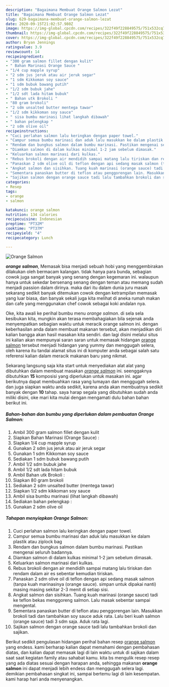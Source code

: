 ```yaml
---
description: "Bagaimana Membuat Orange Salmon Lezat"
title: "Bagaimana Membuat Orange Salmon Lezat"
slug: 629-bagaimana-membuat-orange-salmon-lezat
date: 2020-09-15T21:02:57.980Z
image: https://img-global.cpcdn.com/recipes/322f49f228849575/751x532cq70/orange-salmon-foto-resep-utama.jpg
thumbnail: https://img-global.cpcdn.com/recipes/322f49f228849575/751x532cq70/orange-salmon-foto-resep-utama.jpg
cover: https://img-global.cpcdn.com/recipes/322f49f228849575/751x532cq70/orange-salmon-foto-resep-utama.jpg
author: Bryan Jennings
ratingvalue: 3.9
reviewcount: 14
recipeingredient:
- "300 gram salmon fillet dengan kulit"
- " Bahan Marinasi Orange Sauce "
- "1/4 cup mapple syrup"
- "2 sdm jus jeruk atau air jeruk segar"
- "1 sdm Kikkoman soy sauce"
- "1 sdm bubuk bawang putih"
- "1/2 sdm bubuk jahe"
- "1/2 sdt lada hitam bubuk"
- " Bahan utk Brokoli "
- "80 gram brokoli"
- "2 sdm unsalted butter mentega tawar"
- "1/2 sdm kikkoman soy sauce"
- " sisa bumbu marinasi lihat langkah dibawah"
- " bahan pelengkap "
- "2 sdm olive oil"
recipeinstructions:
- "Cuci perlahan salmon lalu keringkan dengan paper towel."
- "Campur semua bumbu marinasi dan aduk lalu masukkan ke dalam plastik atau ziplock bag"
- "Rendam dan bungkus salmon dalam bumbu marinasi. Pastikan mengenai seluruh badannya."
- "Diamkan salmon di dalam kulkas minimal 1-2 jam sebelum dimasak."
- "Keluarkan salmon marinasi dari kulkas."
- "Rebus brokoli dengan air mendidih sampai matang lalu tiriskan dan rendam dalam air es sebentar kemudian tiriskan."
- "Panaskan 2 sdm olive oil di teflon dengan api sedang masak salmon (tanpa kuah marinasinya (orange sauce). simpan untuk dipakai nanti) masing masing sekitar 2-3 menit di setiap sisi."
- "Angkat salmon dan sisihkan. Tuang kuah marinasi (orange sauce) tadi ke teflon bekas menggoreng salmon. Lalu masak sebentar sampai mengental."
- "Sementara panaskan butter di teflon atau penggorengan lain. Masukkan brokoli tadi dan tambahkan soy sauce aduk rata. Lalu beri kuah salmon (orange sauce) tadi 3 sdm saja. Aduk rata lagi."
- "Sajikan salmon dengan orange sauce tadi lalu tambahkan brokoli dan sajikan."
categories:
- Resep
tags:
- orange
- salmon

katakunci: orange salmon 
nutrition: 134 calories
recipecuisine: Indonesian
preptime: "PT32M"
cooktime: "PT37M"
recipeyield: "4"
recipecategory: Lunch

---
```



![Orange Salmon](https://img-global.cpcdn.com/recipes/322f49f228849575/751x532cq70/orange-salmon-foto-resep-utama.jpg)

<b><i>orange salmon</i></b>, Memasak bisa menjadi sebuah hobi yang menggembirakan dilakukan oleh bermacam kalangan. tidak hanya para bunda, sebagian cowok juga sangat banyak yang senang dengan kegemaran ini. walaupun hanya untuk sekedar bersenang senang dengan teman atau memang sudah menjadi passion dalam dirinya. maka dari itu dalam dunia juru masak sekarang sedikit banyak ditemukan cowok dengan ketrampilan memasak yang luar biasa, dan banyak sekali juga kita melihat di aneka rumah makan dan cafe yang menggunakan chef cowok sebagai koki andalan nya.

Oke, kita awali ke perihal bumbu menu <i>orange salmon</i>. di sela sela kesibukan kita, mungkin akan terasa membahagiakan bila sejenak anda menyempatkan sebagian waktu untuk meracik orange salmon ini. dengan keberhasilan anda dalam membuat makanan tersebut, akan menjadikan diri kalian bangga akan hasil masakan kita sendiri. dan lagi disini melalui situs ini kalian akan mempunyai saran saran untuk memasak hidangan <u>orange salmon</u> tersebut menjadi hidangan yang yummy dan menggugah selera, oleh karena itu tandai alamat situs ini di komputer anda sebagai salah satu referensi kalian dalam meracik makanan baru yang nikmat.




Sekarang langsung saja kita start untuk menyediakan alat alat yang dibutuhkan dalam membuat masakan <u><i>orange salmon</i></u> ini. seenggaknya dibutuhkan <b>15</b> komposisi yang diperlukan untuk masakan ini. agar berikutnya dapat membuahkan rasa yang lumayan dan menggugah selera. dan juga siapkan waktu anda sedikit, karena anda akan membuatnya sedikit banyak dengan <b>10</b> tahap. saya harap segala yang dibutuhkan sudah anda miliki disini, oke mari kita mulai dengan mengamati dulu bahan bahan berikut ini.

<!--inarticleads1-->

##### Bahan-bahan dan bumbu yang diperlukan dalam pembuatan Orange Salmon:

1. Ambil 300 gram salmon fillet dengan kulit
1. Siapkan  Bahan Marinasi (Orange Sauce) :
1. Siapkan 1/4 cup mapple syrup
1. Gunakan 2 sdm jus jeruk atau air jeruk segar
1. Gunakan 1 sdm Kikkoman soy sauce
1. Sediakan 1 sdm bubuk bawang putih
1. Ambil 1/2 sdm bubuk jahe
1. Ambil 1/2 sdt lada hitam bubuk
1. Ambil  Bahan utk Brokoli :
1. Siapkan 80 gram brokoli
1. Sediakan 2 sdm unsalted butter (mentega tawar)
1. Siapkan 1/2 sdm kikkoman soy sauce
1. Ambil  sisa bumbu marinasi (lihat langkah dibawah)
1. Sediakan  bahan pelengkap :
1. Gunakan 2 sdm olive oil




<!--inarticleads2-->

##### Tahapan menyiapkan Orange Salmon:

1. Cuci perlahan salmon lalu keringkan dengan paper towel.
1. Campur semua bumbu marinasi dan aduk lalu masukkan ke dalam plastik atau ziplock bag
1. Rendam dan bungkus salmon dalam bumbu marinasi. Pastikan mengenai seluruh badannya.
1. Diamkan salmon di dalam kulkas minimal 1-2 jam sebelum dimasak.
1. Keluarkan salmon marinasi dari kulkas.
1. Rebus brokoli dengan air mendidih sampai matang lalu tiriskan dan rendam dalam air es sebentar kemudian tiriskan.
1. Panaskan 2 sdm olive oil di teflon dengan api sedang masak salmon (tanpa kuah marinasinya (orange sauce). simpan untuk dipakai nanti) masing masing sekitar 2-3 menit di setiap sisi.
1. Angkat salmon dan sisihkan. Tuang kuah marinasi (orange sauce) tadi ke teflon bekas menggoreng salmon. Lalu masak sebentar sampai mengental.
1. Sementara panaskan butter di teflon atau penggorengan lain. Masukkan brokoli tadi dan tambahkan soy sauce aduk rata. Lalu beri kuah salmon (orange sauce) tadi 3 sdm saja. Aduk rata lagi.
1. Sajikan salmon dengan orange sauce tadi lalu tambahkan brokoli dan sajikan.




Berikut sedikit pengulasan hidangan perihal bahan resep <u>orange salmon</u> yang endess. kami berharap kalian dapat memahami dengan pembahasan diatas, dan kalian dapat memasak lagi di lain waktu untuk di sajikan dalam saat saat kegiatan family atau sahabat kamu. kita bs mengulik resep resep yang ada diatas sesuai dengan harapan anda, sehingga makanan <b>orange salmon</b> ini dapat menjadi lebih endess dan menggugah selera lagi. demikian pembahasan singkat ini, sampai bertemu lagi di lain kesempatan. kami harap hari anda menyenangkan.
